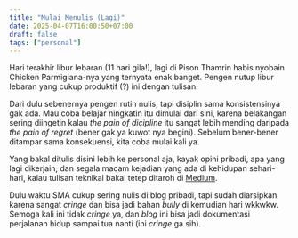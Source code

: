 ```yaml
---
title: "Mulai Menulis (Lagi)"
date: 2025-04-07T16:00:50+07:00
draft: false
tags: ["personal"]
---
```



Hari terakhir libur lebaran (11 hari gila!), lagi di Pison Thamrin habis nyobain Chicken Parmigiana-nya yang ternyata enak banget. Pengen nutup libur lebaran yang cukup produktif (?) ini dengan tulisan.

<!-- # Kenapa mulai nulis lagi -->
Dari dulu sebenernya pengen rutin nulis, tapi disiplin sama konsistensinya gak ada. Mau coba belajar ningkatin itu dimulai dari sini, karena belakangan sering diingetin kalau *the pain of dicipline* itu sangat lebih mending daripada *the pain of regret* (bener gak ya kuwot nya begini). Sebelum bener-bener ditampar sama konsekuensi, kita coba mulai kali ya.

<!-- # Apa yang mau ditulis -->
Yang bakal ditulis disini lebih ke personal aja, kayak opini pribadi, apa yang lagi dikerjain, dan segala macam kejadian yang ada di kehidupan sehari-hari, kalau tulisan teknikal bakal tetep ditaroh di <a href="https://medium.com/@dzakyputra" target="_blank">Medium</a>.

<!-- # Target -->
Dulu waktu SMA cukup sering nulis di blog pribadi, tapi sudah diarsipkan karena sangat *cringe* dan bisa jadi bahan *bully* di kemudian hari wkkwkw. Semoga kali ini tidak *cringe* ya, dan *blog* ini bisa jadi dokumentasi perjalanan hidup sampai tua nanti (ini *cringe* ga sih).
